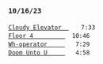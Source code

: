 ### `10/16/23  `
[`Cloudy Elevator  `](cloudy-elevator.mp3)  ` 7:33`  
[`Floor 4         `](floor-4.mp3) `10:46`  
[`Wh-operator     `](wh-operator.mp3) ` 7:29`  
[`Doom Unto U     `](doom-unto-u.mp3) ` 4:58`
